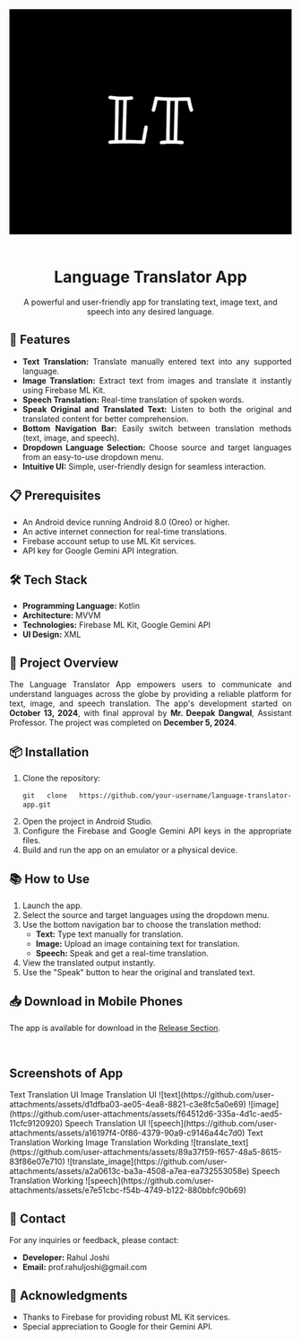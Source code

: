 <div style="text-align: center;height:100; width:100">
    <img src="https://github.com/Rahul-JoshiG/Language-Translator/blob/master/app/src/main/res/drawable/logo.png" alt="App Image"/>
</div>
<br>

<h1 style="text-align: center;">Language Translator App</h1>

<p style="text-align: center;">
    A powerful and user-friendly app for translating text, image text, and speech into any desired language.
</p>

<h2>🚀 Features</h2>
<ul style="text-align: justify;">
    <li><strong>Text Translation:</strong> Translate manually entered text into any supported language.</li>
    <li><strong>Image Translation:</strong> Extract text from images and translate it instantly using Firebase ML Kit.</li>
    <li><strong>Speech Translation:</strong> Real-time translation of spoken words.</li>
    <li><strong>Speak Original and Translated Text:</strong> Listen to both the original and translated content for better comprehension.</li>
    <li><strong>Bottom Navigation Bar:</strong> Easily switch between translation methods (text, image, and speech).</li>
    <li><strong>Dropdown Language Selection:</strong> Choose source and target languages from an easy-to-use dropdown menu.</li>
    <li><strong>Intuitive UI:</strong> Simple, user-friendly design for seamless interaction.</li>
</ul>

<h2>📋 Prerequisites</h2>
<ul style="text-align: justify;">
    <li>An Android device running Android 8.0 (Oreo) or higher.</li>
    <li>An active internet connection for real-time translations.</li>
    <li>Firebase account setup to use ML Kit services.</li>
    <li>API key for Google Gemini API integration.</li>
</ul>

<h2>🛠️ Tech Stack</h2>
<ul style="text-align: justify;">
    <li><strong>Programming Language:</strong> Kotlin</li>
    <li><strong>Architecture:</strong> MVVM</li>
    <li><strong>Technologies:</strong> Firebase ML Kit, Google Gemini API</li>
    <li><strong>UI Design:</strong> XML</li>
</ul>

<h2>📄 Project Overview</h2>
<p style="text-align: justify;">
    The Language Translator App empowers users to communicate and understand languages across the globe by providing a reliable platform for text, image, and speech translation. 
    The app's development started on <strong>October 13, 2024</strong>, with final approval by <strong>Mr. Deepak Dangwal</strong>, Assistant Professor. 
    The project was completed on <strong>December 5, 2024</strong>.
</p>

<h2>📦 Installation</h2>
<ol style="text-align: justify;">
    <li>Clone the repository:
        <pre><code>git clone https://github.com/your-username/language-translator-app.git</code></pre>
    </li>
    <li>Open the project in Android Studio.</li>
    <li>Configure the Firebase and Google Gemini API keys in the appropriate files.</li>
    <li>Build and run the app on an emulator or a physical device.</li>
</ol>

<h2>📚 How to Use</h2>
<ol style="text-align: justify;">
    <li>Launch the app.</li>
    <li>Select the source and target languages using the dropdown menu.</li>
    <li>Use the bottom navigation bar to choose the translation method:
        <ul>
            <li><strong>Text:</strong> Type text manually for translation.</li>
            <li><strong>Image:</strong> Upload an image containing text for translation.</li>
            <li><strong>Speech:</strong> Speak and get a real-time translation.</li>
        </ul>
    </li>
    <li>View the translated output instantly.</li>
    <li>Use the "Speak" button to hear the original and translated text.</li>
</ol>

<h2>📥 Download in Mobile Phones</h2>
<p>
    The app is available for download in the <a href="https://github.com/Rahul-JoshiG/Language-Translator/releases/tag/v1.4">Release Section</a>.
</p>

<br>
<h2>Screenshots of App</h2>

<caption>Text Translation UI</caption>                                                                                    <caption>Image Translation UI</caption>
![text](https://github.com/user-attachments/assets/d1dfba03-ae05-4ea8-8821-c3e8fc5a0e69)                                  ![image](https://github.com/user-attachments/assets/f64512d6-335a-4d1c-aed5-11cfc9120920)



<caption>Speech Translation UI</caption>
![speech](https://github.com/user-attachments/assets/a16197f4-0f86-4379-90a9-c9146a44c7d0)                              



<caption>Text Translation Working</caption>                                                                     <caption>Image Translation Workding</caption>
![translate_text](https://github.com/user-attachments/assets/89a37f59-f657-48a5-8615-83f86e07e710)              ![translate_image](https://github.com/user-attachments/assets/a2a0613c-ba3a-4508-a7ea-ea732553058e)



<caption>Speech Translation Working</caption>
![speech](https://github.com/user-attachments/assets/e7e51cbc-f54b-4749-b122-880bbfc90b69)




<h2>📧 Contact</h2>
<p style="text-align: justify;">
    For any inquiries or feedback, please contact:
    <ul>
        <li><strong>Developer:</strong> Rahul Joshi</li>
        <li><strong>Email:</strong> prof.rahuljoshi@gmail.com</li>
    </ul>

<h2>🎉 Acknowledgments</h2>
<ul style="text-align: justify;">
    <li>Thanks to Firebase for providing robust ML Kit services.</li>
    <li>Special appreciation to Google for their Gemini API.</li>
</ul>

[//]: # (<h2>📝 License</h2>)

[//]: # (<p>This project is licensed under the MIT License - see the <code>LICENSE</code> file for details.</p>)
